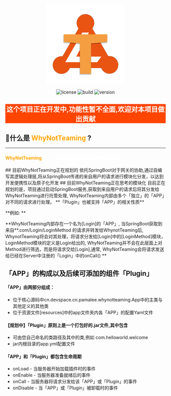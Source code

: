 <p align="center">
  <a href="https://whynotteaming.pamalee.cn">
    <img alt="WhyNotTeaming" src="./img/Logo.png" width="250"/>
  </a>
</p>
<div align="center">
<img src="https://img.shields.io/badge/License-MIT_License-green?style=for-the-badge" alt="license">
<img src="https://img.shields.io/badge/build-v0.0.1-blue?style=for-the-badge" alt="build">
<img src="https://img.shields.io/badge/Version-V0.0.1-brown?style=for-the-badge" alt="version">
</div>
<div style="background:orangered;color:white;" align="center"><h2>这个项目正在开发中,功能性暂不全面,欢迎对本项目做出贡献</h2></div>

## 🤔什么是 <span style="color:orange">WhyNotTeaming</span> ?

---
<div style="color:white">
<h4><span style="color:orange">WhyNotTeaming</span> 是一个简单的团队及项目管理解决方案</h4>
</div>
## 目前WhyNotTeaming正在规划的
依托SpringBoot对于网关的协助,通过自编写其逻辑处理层,将从SpringBoot传递的来自用户的请求进行模块化分发，以达到开发便携性以及原子化开发
## 目前WhyNotTeaming正在思考的模块化
目前正在规划的是，项目通过启动SpringBoot服务,获取到来自用户的请求后将其分发给WhyNotTeaming进行托管处理, WhyNotTeaming内部由多个「独立」的「APP」对不同的请求进行处理。 **「Plugin」也被支持「APP」的相关性质**

**例如: **

**WhyNotTeaming内部存在一个名为[Login]的「APP」, 当SpringBoot获取到来自\*\*.com/Login/LoginMethod 的请求并转发给WhynotTeaming后, WhynotTeaming将会对其处理，将请求分发给[Login]中的[LoginMethod]模块，LoginMethod模块的定义是Login给出的, WhyNotTeaming并不会在此层面上对Method进行筛选，而是将请求交给[Login],通常, WhyNotTeaming会将请求发送给已经在Server中注册的「Login」中的onCall() **

## 「APP」的构成以及后续可添加的组件「Plugin」

#### 「APP」由两部分组成：

- 位于核心源码中cn.devspace.cn.pamalee.whynotteaming.App中的主类与其他定义的其他类
- 位于资源文件[resources]中的app文件夹内各「APP」的配置Yaml文件

#### 【规划中】「Plugin」原则上是一个打包好的.jar文件,其中包含

- 可由您自己命名的类路径及其中的类,例如 com.helloworld.welcome
- jar内根目录的app.yml配置文件

#### 「APP」和「Plugin」都包含生命周期

- onLoad - 当服务器开始加载插件时的事件
- onEnable - 当服务器准备就绪后的事件
- onCall - 当服务器将请求分发给该「APP」或「Plugin」的事件
- onDisable - 当「APP」或「Plugin」被卸载时的事件